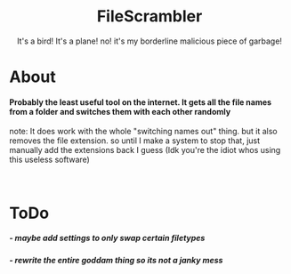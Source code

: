 <h1 align="center"> FileScrambler </h1>
<p align="center">It's a bird! It's a plane! no! it's my borderline malicious piece of garbage!</p>

<h1>About</h1>
<h4>Probably the least useful tool on the internet. It gets all the file names from a folder and switches them with each other randomly</h4>

note: It does work with the whole "switching names out" thing. but it also removes the file extension. so until I make a system to stop that, just manually add the extensions back I guess (Idk you're the idiot whos using this useless software) 

<br>

<h1>ToDo</h1>
<h5>- maybe add settings to only swap certain filetypes</h5>
<h5>- rewrite the entire goddam thing so its not a janky mess</h5>
